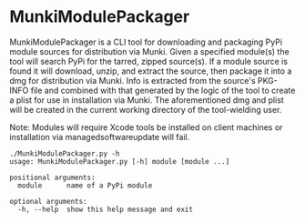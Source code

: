 # MunkiModulePackager
MunkiModulePackager is a CLI tool for downloading and packaging PyPi module sources for distribution via Munki.
Given a specified module(s) the tool will search PyPi for the tarred, zipped source(s). If a module source is found it will download, unzip, and extract the source, then package it into a dmg for distribution via Munki. Info is extracted from the source's PKG-INFO file and combined with that generated by the logic of the tool to create a plist for use in installation via Munki. The aforementioned dmg and plist will be created in the current working directory of the tool-wielding user.

Note: Modules will require Xcode tools be installed on client machines or installation via managedsoftwareupdate will fail. 
```
./MunkiModulePackager.py -h
usage: MunkiModulePackager.py [-h] module [module ...]

positional arguments:
  module      name of a PyPi module

optional arguments:
  -h, --help  show this help message and exit
```
